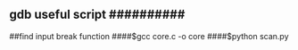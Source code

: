 gdb useful script
##########
-----------------------
##find input break function
####$gcc core.c -o core
####$python scan.py
